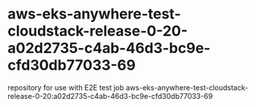 # aws-eks-anywhere-test-cloudstack-release-0-20-a02d2735-c4ab-46d3-bc9e-cfd30db77033-69
repository for use with E2E test job aws-eks-anywhere-test-cloudstack-release-0-20:a02d2735-c4ab-46d3-bc9e-cfd30db77033-69
